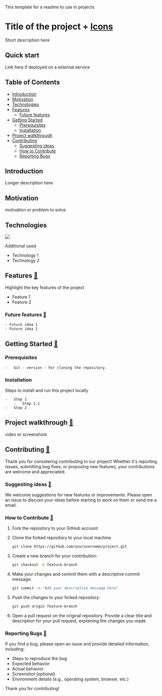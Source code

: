 This template for a readme to use in projects

# Title of the project + [Icons](https://emojipedia.org/)

Short description here

## Quick start

Link here if deployed on a external service

## Table of Contents

-   [Introduction](#introduction)
-   [Motivation](#motivation)
-   [Technologies](#technologies)
-   [Features](#features)
    -   [Future features](#future-features)
-   [Getting Started](#getting-started)
    -   [Prerequisites](#prerequisites)
    -   [Installation](#installation)
-   [Project walkthrough](#project-walkthrough)
-   [Contributing](#contributing)
    -   [Suggesting ideas](#suggesting-ideas)
    -   [How to Contribute](#how-to-contribute)
    -   [Reporting Bugs](#reporting-bugs)

## Introduction

Longer description here

## Motivation

motivation or problem to solve

## Technologies

<a href="https://skillicons.dev">
<img src="https://skillicons.dev/icons?i=git,kubernetes,docker,c,vim" />
</a>

Additional used

-   Technology 1
-   Technology 2

## Features [🔼](#table-of-contents)

Highlight the key features of the project

-   Feature 1
-   Feature 2

### Future features [🔼](#table-of-contents)

    - Future idea 1
    - Future idea 2

## Getting Started [🔼](#table-of-contents)

### Prerequisites

    -   Git - version - For cloning the repository.

### Installation

Steps to install and run this project locally

    -   Step 1
        -   Step 1.1
    -   Step 2

## Project walkthrough [🔼](#table-of-contents)

video or screenshots

## Contributing [🔼](#table-of-contents)

Thank you for considering contributing to our project! Whether it's reporting issues, submitting bug fixes, or proposing new features, your contributions are welcome and appreciated.

### Suggesting ideas [🔼](#table-of-contents)

We welcome suggestions for new features or improvements. Please open an issue to discuss your ideas before starting to work on them or send me a email.

### How to Contribute [🔼](#table-of-contents)

1. Fork the repository to your GitHub account.
2. Clone the forked repository to your local machine
    ```bash
    git clone https://github.com/yourusername/project.git
    ```
3. Create a new branch for your contribution:

    ```bash
    git checkout -b feature-branch
    ```

4. Make your changes and commit them with a descriptive commit message:

    ```bash
    git commit -m "Add your descriptive message here"
    ```

5. Push the changes to your forked repository:

    ```bash
    git push origin feature-branch
    ```

6. Open a pull request on the original repository. Provide a clear title and description for your pull request, explaining the changes you made.

### Reporting Bugs [🔼](#table-of-contents)

If you find a bug, please open an issue and provide detailed information, including:

-   Steps to reproduce the bug
-   Expected behavior
-   Actual behavior
-   Screenshot (optional)
-   Environment details (e.g., operating system, browser, etc.)

Thank you for contributing!
